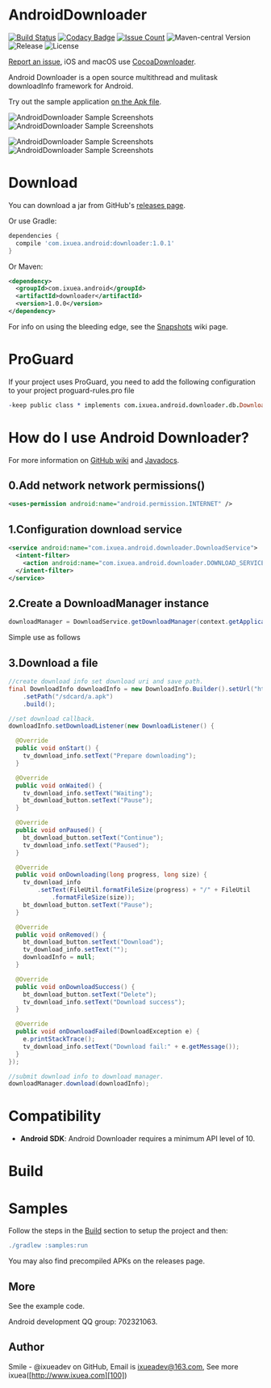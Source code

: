 AndroidDownloader
=====


[![Build Status](https://travis-ci.org/lifengsofts/AndroidDownloader.svg?branch=master)](https://travis-ci.org/lifengsofts/AndroidDownloader)
[![Codacy Badge](https://api.codacy.com/project/badge/Grade/6a72dfeec9f54c3187475aaa5ebafe73)](https://www.codacy.com/app/lifengsofts/AndroidDownloader?utm_source=github.com&utm_medium=referral&utm_content=lifengsofts/AndroidDownloader&utm_campaign=badger)
[![Issue Count](https://codeclimate.com/github/lifengsofts/AndroidDownloader/badges/issue_count.svg)](https://codeclimate.com/github/lifengsofts/AndroidDownloader)
![Maven-central Version](https://img.shields.io/maven-central/v/com.ixuea.android/downloader.svg)
![Release](https://img.shields.io/github/release/lifengsofts/AndroidDownloader.svg)
![License](https://img.shields.io/github/license/lifengsofts/AndroidDownloader.svg)

[Report an issue][10], iOS and macOS use [CocoaDownloader][12].

Android Downloader is a open source multithread and mulitask downloadInfo framework for Android.

Try out the sample application [on the Apk file][20].

![AndroidDownloader Sample Screenshots][30] ![AndroidDownloader Sample Screenshots][31]

![AndroidDownloader Sample Screenshots][32] ![AndroidDownloader Sample Screenshots][33]


Download
=======

You can download a jar from GitHub's [releases page][40].

Or use Gradle:

```gradle
dependencies {
  compile 'com.ixuea.android:downloader:1.0.1'
}
```

Or Maven:

```xml
<dependency>
  <groupId>com.ixuea.android</groupId>
  <artifactId>downloader</artifactId>
  <version>1.0.0</version>
</dependency>
```

For info on using the bleeding edge, see the [Snapshots][50] wiki page.

ProGuard
=======

If your project uses ProGuard, you need to add the following configuration to your project proguard-rules.pro file

```pro
-keep public class * implements com.ixuea.android.downloader.db.DownloadDBController
```

How do I use Android Downloader?
=======

For more information on [GitHub wiki][200] and [Javadocs][201].

0.Add network network permissions()
-------

```xml
<uses-permission android:name="android.permission.INTERNET" />
```

1.Configuration download service
--------------------------------

```xml
<service android:name="com.ixuea.android.downloader.DownloadService">
  <intent-filter>
    <action android:name="com.ixuea.android.downloader.DOWNLOAD_SERVICE" />
  </intent-filter>
</service>
```

2.Create a DownloadManager instance
-----------------------------------

```java
downloadManager = DownloadService.getDownloadManager(context.getApplicationContext());
```

Simple use as follows

3.Download a file
-----------------

```java
//create download info set download uri and save path.
final DownloadInfo downloadInfo = new DownloadInfo.Builder().setUrl("http://example.com/a.apk")
    .setPath("/sdcard/a.apk")
    .build();

//set download callback.
downloadInfo.setDownloadListener(new DownloadListener() {

  @Override
  public void onStart() {
    tv_download_info.setText("Prepare downloading");
  }

  @Override
  public void onWaited() {
    tv_download_info.setText("Waiting");
    bt_download_button.setText("Pause");
  }

  @Override
  public void onPaused() {
    bt_download_button.setText("Continue");
    tv_download_info.setText("Paused");
  }

  @Override
  public void onDownloading(long progress, long size) {
    tv_download_info
        .setText(FileUtil.formatFileSize(progress) + "/" + FileUtil
            .formatFileSize(size));
    bt_download_button.setText("Pause");
  }

  @Override
  public void onRemoved() {
    bt_download_button.setText("Download");
    tv_download_info.setText("");
    downloadInfo = null;
  }

  @Override
  public void onDownloadSuccess() {
    bt_download_button.setText("Delete");
    tv_download_info.setText("Download success");
  }

  @Override
  public void onDownloadFailed(DownloadException e) {
    e.printStackTrace();
    tv_download_info.setText("Download fail:" + e.getMessage());
  }
});

//submit download info to download manager.
downloadManager.download(downloadInfo);
```

Compatibility
=======

* **Android SDK**: Android Downloader requires a minimum API level of 10.


Build
=======


Samples
=======

Follow the steps in the [Build][60] section to setup the project and then:

```gradle
./gradlew :samples:run
```

You may also find precompiled APKs on the releases page.

## More

See the example code.

Android development QQ group: 702321063.

## Author

Smile - @ixueadev on GitHub, Email is ixueadev@163.com, See more ixuea([http://www.ixuea.com][100])


[10]: https://github.com/lifengsofts/AndroidDownloader/issues/new
[12]: http://a.ixuea.com/8
[20]: https://i.woblog.cn

[30]: https://raw.github.com/lifengsofts/AndroidDownloader/master/samples/art/download-a-file.png
[31]: https://raw.github.com/lifengsofts/AndroidDownloader/master/samples/art/use-in-list.png
[32]: https://raw.github.com/lifengsofts/AndroidDownloader/master/samples/art/download-manager-downloading.png
[33]: https://raw.github.com/lifengsofts/AndroidDownloader/master/samples/art/download-manager-downloaded.png

[40]: https://github.com/lifengsofts/AndroidDownloader/releases
[50]: https://github.com/lifengsofts/AndroidDownloader/releases
[60]: https://github.com/lifengsofts/AndroidDownloader#build

[100]: http://a.ixuea.com/3

[200]: https://github.com/lifengsofts/AndroidDownloader/wiki
[201]: http://i.woblog.cn/AndroidDownloader/javadocs/2.0.0/
